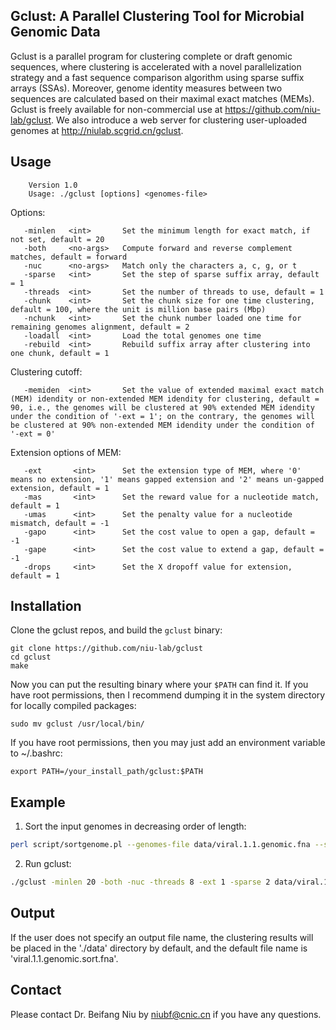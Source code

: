 Gclust: A Parallel Clustering Tool for Microbial Genomic Data
-----
Gclust is a parallel program for clustering complete or draft genomic sequences, where clustering is accelerated with a novel parallelization strategy and a fast sequence comparison algorithm using sparse suffix arrays (SSAs). Moreover, genome identity measures between two sequences are calculated based on their maximal exact matches (MEMs). Gclust is freely available for non-commercial use at https://github.com/niu-lab/gclust. We also introduce a web server for clustering user-uploaded genomes at http://niulab.scgrid.cn/gclust.

Usage
-----

        Version 1.0
        Usage: ./gclust [options] <genomes-file>

Options:

       -minlen   <int>       Set the minimum length for exact match, if not set, default = 20
       -both     <no-args>   Compute forward and reverse complement matches, default = forward
       -nuc      <no-args>   Match only the characters a, c, g, or t
       -sparse   <int>       Set the step of sparse suffix array, default = 1
       -threads  <int>       Set the number of threads to use, default = 1
       -chunk    <int>       Set the chunk size for one time clustering, default = 100, where the unit is million base pairs (Mbp)
       -nchunk   <int>       Set the chunk number loaded one time for remaining genomes alignment, default = 2
       -loadall  <int>       Load the total genomes one time
       -rebuild  <int>       Rebuild suffix array after clustering into one chunk, default = 1

Clustering cutoff:

       -memiden  <int>       Set the value of extended maximal exact match (MEM) idendity or non-extended MEM idendity for clustering, default = 90, i.e., the genomes will be clustered at 90% extended MEM idendity under the condition of '-ext = 1'; on the contrary, the genomes will be clustered at 90% non-extended MEM idendity under the condition of '-ext = 0'

Extension options of MEM:

       -ext       <int>      Set the extension type of MEM, where '0' means no extension, '1' means gapped extension and '2' means un-gapped extension, default = 1
       -mas       <int>      Set the reward value for a nucleotide match, default = 1
       -umas      <int>      Set the penalty value for a nucleotide mismatch, default = -1
       -gapo      <int>      Set the cost value to open a gap, default = -1
       -gape      <int>      Set the cost value to extend a gap, default = -1
       -drops     <int>      Set the X dropoff value for extension, default = 1

Installation
-------

Clone the gclust repos, and build the `gclust` binary:

    git clone https://github.com/niu-lab/gclust
    cd gclust
    make

Now you can put the resulting binary where your `$PATH` can find it. If you have root permissions, then
I recommend dumping it in the system directory for locally compiled packages:
    
    sudo mv gclust /usr/local/bin/

If you have root permissions, then you may just add an environment variable to ~/.bashrc:
    
    export PATH=/your_install_path/gclust:$PATH

Example
-------
1. Sort the input genomes in decreasing order of length:    
```bash    
perl script/sortgenome.pl --genomes-file data/viral.1.1.genomic.fna --sortedgenomes-file data/viral.1.1.genomic.sort.fna
```
2. Run gclust:
```bash    
./gclust -minlen 20 -both -nuc -threads 8 -ext 1 -sparse 2 data/viral.1.1.genomic.sort.fna > data/viral.1.1.genomic.sort.fna.clustering.out
```

Output
-------
If the user does not specify an output file name, the clustering results will be placed in the './data' directory by default, and the default file name is 'viral.1.1.genomic.sort.fna'.

Contact
-------
Please contact Dr. Beifang Niu by niubf@cnic.cn if you have any questions.
